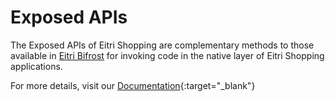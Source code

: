 # Exposed APIs

The Exposed APIs of Eitri Shopping are complementary methods to those available in [Eitri Bifrost](../../eitri-bifrost) for invoking code in the native layer of Eitri Shopping applications.

For more details, visit our [Documentation](https://cdn.83io.com.br/library/eitri-shopping-exposed-api-doc/doc/latest/index.html){:target="\_blank"}